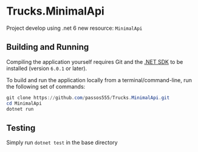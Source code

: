 # Trucks.MinimalApi

Project develop using .net 6 new resource: `MinimalApi`

## Building and Running

Compiling the application yourself requires Git and the
[.NET SDK](https://www.microsoft.com/net/download/core "Download the .NET SDK")
to be installed (version `6.0.1` or later).

To build and run the application locally from a terminal/command-line, run the
following set of commands:

```powershell
git clone https://github.com/passos555/Trucks.MinimalApi.git
cd MinimalApi
dotnet run
```

## Testing

Simply run `dotnet test` in the base directory
